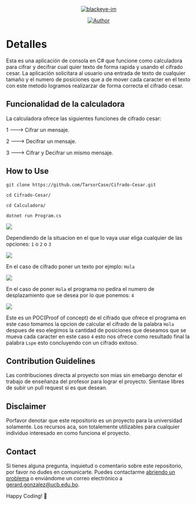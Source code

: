 <p align="center">
<a href="#"><img title="blackeye-im" src="https://github.com/TarsorCase/Cifrado-Cesar/blob/master/Photos/Caesar3.svg"></a>
</p>
<p align="center">
<a href="https://github.com/TarsorCase"><img title="Author" src="https://img.shields.io/badge/Author-TarsorCase-blue?style=for-the-badge&logo=github"></a>
</p>


# Detalles

Esta es una aplicación de consola en C# que funcione como calculadora para cifrar y decifrar cual quier texto de forma rapida y usando el cifrado cesar. La aplicación solicitara al usuario una entrada de texto de cualquier tamaño y el numero de posiciones que a de mover cada caracter en el texto con este metodo logramos realizarzar de forma correcta el cifrado cesar. 

## Funcionalidad de la calculadora

La calculadora ofrece las siguientes funciones de cifrado cesar: 

1 ---> Cifrar un mensaje. 

2 ---> Decifrar un mensaje. 

3 ---> Cifrar y Decifrar un mismo mensaje. 

## How to Use

```
git clone https://github.com/TarsorCase/Cifrado-Cesar.git
```
```
cd Cifrado-Cesar/
```
```
cd Calculadora/
```
```
dotnet run Program.cs
```
![](https://github.com/TarsorCase/Cifrado-Cesar/blob/master/Photos/Parte1.png)

Dependiendo de la situacion en el que lo vaya usar eliga cualquier de las opciones: ``` 1 ``` o ``` 2 ``` o ``` 3 ```

![](https://github.com/TarsorCase/Cifrado-Cesar/blob/master/Photos/Parte2.png)

En el caso de cifrado poner un texto por ejmplo: ``` Hola ``` 

![](https://github.com/TarsorCase/Cifrado-Cesar/blob/master/Photos/Parte3.png)

En el caso de poner ``` Hola ``` el programa no pedira el numero de desplazamiento que se desea por lo que ponemos: ``` 4 ``` 

![](https://github.com/TarsorCase/Cifrado-Cesar/blob/master/Photos/Parte4.png)

Este es un POC(Proof of concept) de el cifrado que ofrece el programa en este caso tomamos la opcion de calcular el cifrado de la palabra ``` Hola ``` despues de eso elegimos la cantidad de posiciones que deseamos que se mueva  cada caracter en este caso ``` 4 ``` esto nos ofrece como resultado final la palabra ``` Lspe ``` esto concluyendo con un cifrado exitoso.

## Contribution Guidelines

Las contribuciones directa al proyecto son mias sin emebargo denotar el trabajo de enseñanza del profesor para lograr el proyecto. Sientase libres de subir un pull request si es que desean.

## Disclaimer

Porfavor denotar que este repositorio es un proyecto para la universidad solamente. Los recursos aca, son totalemente utilizables para cualquier individuo interesado en como funciona el proyecto.

## Contact

Si tienes alguna pregunta, inquietud o comentario sobre este repositorio, por favor no dudes en comunicarte. Puedes contactarme [abriendo un problema](https://github.com/TarsorCase/Cifrado-Cesar/issues) o enviándome un correo electrónico a [gerard.gonzalez@ucb.edu.bo](mailto:gerard.gonzalez@ucb.edu.bo).

Happy Coding! 🚀
